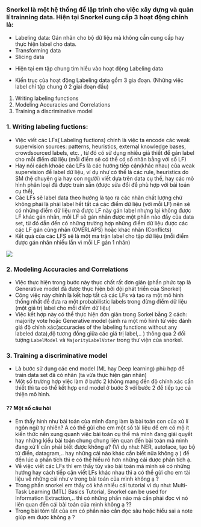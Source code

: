### __Snorkel__ là một hệ thống để lập trình cho việc xây dựng và quản lí trainning data. Hiện tại Snorkel cung cấp 3 hoạt động chính là:
  * Labeling data: Gán nhãn cho bộ dữ liệu mà không cần cung cấp hay thực hiện label cho data.
  * Transforming data
  * Slicing data
 - Hiện tại em tập chung tìm hiểu vào hoạt động Labeling data

- Kiến trục của hoạt động Labeling data gồm 3 gia đoạn. (Những việc label chỉ tập chung ở 2 giai đoạn đầu)
 1. Writing labeling functions
 2. Modeling Accuracies and Correlations
 3. Training a discriminative model 

### 1. __Writing labeling fuctions__:
 - Việc viết các LFs( Labeling fuctions) chính là việc ta encode các weak supervision sources: patterns, heuristics, external knowledge bases, crowdsourced labels, etc. , từ đó có sử dụng nhiều giả thiết để gán label cho mỗi điểm dữ liệu (mỗi điểm sẽ có thể có số nhãn bằng với số LF)
 - Hay nói cách khoác các LFs là các hướng tiếp cận(khác nhau) của  weak supervision để label dữ liệu, ví dụ như có thể là các rule, heuristics do SM (hệ chuyên gia hay con người) viết dựa trên data cụ thể, hay các mô hình phân loại đã được train sẵn (được sửa đổi để phù hợp với bài toán cụ thể), 
 - Các LFs sẽ label data theo hướng là tạo ra các nhãn chất lượng chứ không phải là phải label hết tất cả các điểm dữ liệu (với mỗi LF) nên sẽ có những điểm dữ liệu mà được LF này gán label nhưng lại không được LF khác gán nhãn, mỗi LF sẽ gán nhãn được một phần nào đấy của data set, từ đó dẫn đến có những trường hợp những điểm dữ liệu được các các LF gán cùng nhãn (OVERLAPS) hoặc khác nhãn (Conflicts)
 - Kết quả của các LFS sẽ là một ma trận label cho tập dữ liệu (mỗi điểm được gán nhãn nhiều lần vì mỗi LF gán 1 nhãn)

 <img src = "https://i.imgur.com/IAAozOs.png"/>

### 2. __Modeling Accuracies and Correlations__
 - Việc thực hiện trong bước này thực chất rất đơn giản (phần phức tạp là Generative model đã được thực hiện bởi đội phát triển của Snorkel)
 - Công việc này chính là kết hợp tất cả các LFs và tạo ra một mô hình thống nhất để đưa ra một  probabilistic labels trong đừng điểm dữ liệu (một giá trị label cho mỗi điểm dữ liệu)
 - Việc kết hợp này có thể thực hiện đơn giản trong Sorkel bằng 2 cách: majority vote hoặc Generative model (sinh ra một mô hình từ việc đánh giá độ chính xác(accuracies of the labeling functions without any labeled data),độ tương đồng giữa các giá trị label,.. ) thông qua 2 đối tượng `LabelModel` và `MajorityLabelVoter` trong thư viện của snorkel.

### 3. __Training a discriminative model__ 
 - Là bước sử dụng các end model (ML hay Deep learning) phù hợp để train data set đã có nhãn (ta vừa thực hiện gán nhãn)
 - Một số trường hợp việc làm ở bước 2 không mang đến độ chính xác cần thiết thì ta có thể kết hợp end model ở bước 3 với bước 2 để tiếp tục cả thiện mô hình.

#### ?? Một số câu hỏi
- Em thấy hình như bài toán của mình đang làm là bài toán con của xử lí ngôn ngữ tự nhiên? A có thể gửi cho em một số tài liệu để em có mộ ít kiến thức nền xung quanh việc bài toán cụ thể mà mình đang giải quyết hay những kiểu bài toán chung chung liên quan đến bài toán mà mình đang xử lí cần phải biết được không ạ? (Ví dụ như: NER, autoface, tạo bộ từ điển, datagram,.. hay những cái nào khác cần biết nữa không ạ ) để đến lúc a phân tích thì e có thể hiểu rõ hơn những cái được phân tích ạ.
- Về việc viết các LFs thì em thấy tùy vào bài toán mà mình sẽ có những hướng hay cách tiếp cận viết LFs khác nhau thì a có thể gửi cho em tài liệu về những cái như v trong bài toán của mình không ạ ?
- Trong phần snorkel em thấy có khá nhiều cái tutorial ví dụ như: Multi-Task Learning (MTL) Basics Tutorial, Snorkel can be used for Information Extraction,.. thì có những phần nào mà cần phải đọc vì nó liên quan đến cái bài toán của mình không ạ ??
- Trong bài tóm tắt của em có phần nào cần đọc sâu hoặc hiểu sai a note giúp em được không ạ ?



